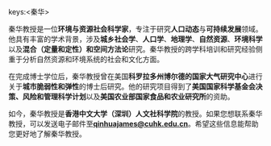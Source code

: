 keys:<秦华>


秦华教授是一位**环境与资源社会科学家**，专注于研究**人口动态**与**可持续发展**领域。他具有丰富的学术背景，涉及**城乡社会学**、**人口学**、**地理学**、**自然资源**、**环境科学**以及**混合（定量和定性）和空间方法论**研究。秦华教授的跨学科培训和研究经验侧重于分析自然资源和环境系统的社会和文化方面。

在完成博士学位后，秦华教授曾在美国**科罗拉多州博尔德的国家大气研究中心**进行关于**城市脆弱性和弹性**的博士后研究。他的研究项目得到了**美国国家科学基金会决策、风险和管理科学计划**以及**美国农业部国家食品和农业研究所**的资助。

如今，秦华教授是**香港中文大学（深圳）人文社科学院**的教授。如果您想联系秦华教授，可以发送电子邮件至**qinhuajames@cuhk.edu.cn**。希望这些信息能帮助您更好地了解秦华教授。